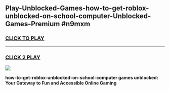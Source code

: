 
## Play-Unblocked-Games-how-to-get-roblox-unblocked-on-school-computer-Unblocked-Games-Premium #n9mxm
<h3>
<a href="https://premium.freeplayer.one?title=how-to-get-roblox-unblocked-on-school-computer&ref=12M">CLICK TO PLAY</a></h3>
<hr>

<h3>
<a href="https://premium.freeplayer.one?title=how-to-get-roblox-unblocked-on-school-computer&ref=12M">CLICK 2 PLAY</a>
  
</h3>

<a href="https://premium.freeplayer.one?title=how-to-get-roblox-unblocked-on-school-computer&ref=12M"><img src="https://clearcache.store/games.png"></a>


**how-to-get-roblox-unblocked-on-school-computer games unblocked: Your Gateway to Fun and Accessible Online Gaming**
